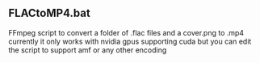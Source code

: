 ## FLACtoMP4.bat
FFmpeg script to convert a folder of .flac files and a cover.png to .mp4 \
currently it only works with nvidia gpus supporting cuda but you can edit the script to support amf or any other encoding
